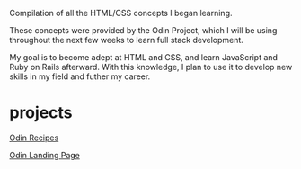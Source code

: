 Compilation of all the HTML/CSS concepts I began learning.

These concepts were provided by the Odin Project, which I will be using throughout the next few weeks to learn full stack development.

My goal is to become adept at HTML and CSS, and learn JavaScript and Ruby on Rails afterward. With this knowledge, I plan to use it to develop new skills in my field and futher my career.

# projects 

[Odin Recipes](https://ryanshz.github.io/htmlcssbasics-odin/odin-recipes-fix/odin-recipes-with-css/)

[Odin Landing Page](https://ryanshz.github.io/htmlcssbasics-odin/odinlanding-fix/)